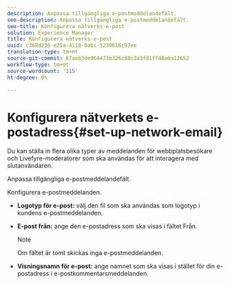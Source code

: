 ```yaml
---
description: Anpassa tillgängliga e-postmeddelandefält.
seo-description: Anpassa tillgängliga e-postmeddelandefält.
seo-title: Konfigurera nätverks-e-post
solution: Experience Manager
title: Konfigurera nätverks-e-post
uuid: c368d236-e25a-4118-8abc-5230618c97ee
translation-type: tm+mt
source-git-commit: 67aeb3de964473b326c88c3a3f81ff48a6a12652
workflow-type: tm+mt
source-wordcount: '115'
ht-degree: 0%

---
```



# Konfigurera nätverkets e-postadress{#set-up-network-email}

Du kan ställa in flera olika typer av meddelanden för webbplatsbesökare och Livefyre-moderatorer som ska användas för att interagera med slutanvändaren.

Anpassa tillgängliga e-postmeddelandefält.

Konfigurera e-postmeddelanden.

* **Logotyp för e-post:** välj den fil som ska användas som logotyp i kundens e-postmeddelanden.
* **E-post från:** ange den e-postadress som ska visas i fältet Från.

   >[!NOTE]
   >
   >Om fältet är tomt skickas inga e-postmeddelanden.

* **Visningsnamn för e-post:** ange namnet som ska visas i stället för din e-postadress i e-postkommentarsmeddelanden.

